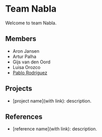 # Team Nabla

Welcome to team Nabla.

## Members

- Aron Jansen
- Artur Palha
- Gijs van den Oord
- Luisa Orozco
- [Pablo Rodríguez](https://github.com/PabRod)

## Projects

- [project name](with link): description.

## References

- [reference name](with link): description.
